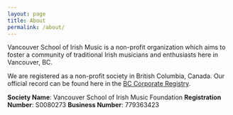```yaml
---
layout: page
title: About
permalink: /about/
---
```


Vancouver School of Irish Music is a non-profit organization which aims to foster a community of traditional Irish musicians and enthusiasts here in Vancouver, BC. 

We are registered as a non-profit society in British Columbia, Canada. Our official record can be found here in the [BC Corporate Registry](https://www.orgbook.gov.bc.ca/entity/S0080273).

**Society Name**: Vancouver School of Irish Music Foundation 
**Registration Number**: S0080273 
**Business Number**: 779363423
